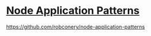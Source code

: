 # [Node Application Patterns](http://www.pluralsight.com/courses/node-application-patterns)

https://github.com/robconery/node-application-patterns
